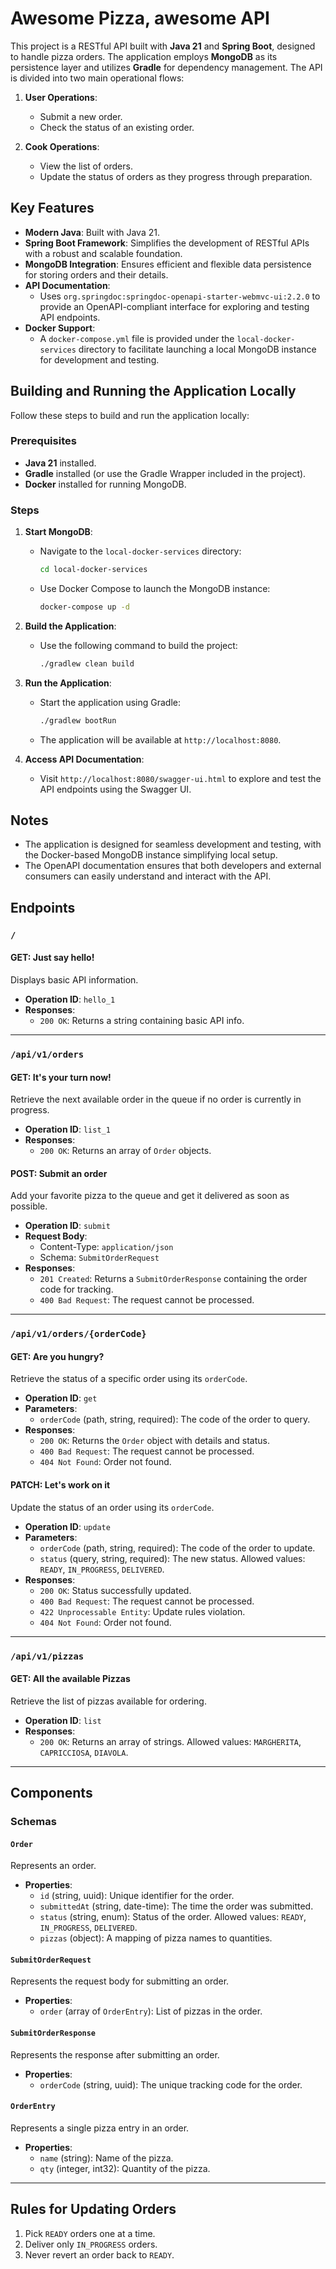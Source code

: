# Awesome Pizza, awesome API

This project is a RESTful API built with **Java 21** and **Spring Boot**, designed to handle pizza orders. The application employs **MongoDB** as its persistence layer and utilizes **Gradle** for dependency management. The API is divided into two main operational flows:

1. **User Operations**:
    - Submit a new order.
    - Check the status of an existing order.

2. **Cook Operations**:
    - View the list of orders.
    - Update the status of orders as they progress through preparation.

## Key Features

- **Modern Java**: Built with Java 21.
- **Spring Boot Framework**: Simplifies the development of RESTful APIs with a robust and scalable foundation.
- **MongoDB Integration**: Ensures efficient and flexible data persistence for storing orders and their details.
- **API Documentation**:
    - Uses `org.springdoc:springdoc-openapi-starter-webmvc-ui:2.2.0` to provide an OpenAPI-compliant interface for exploring and testing API endpoints.
- **Docker Support**:
    - A `docker-compose.yml` file is provided under the `local-docker-services` directory to facilitate launching a local MongoDB instance for development and testing.

## Building and Running the Application Locally

Follow these steps to build and run the application locally:

### Prerequisites
- **Java 21** installed.
- **Gradle** installed (or use the Gradle Wrapper included in the project).
- **Docker** installed for running MongoDB.

### Steps

1. **Start MongoDB**:
    - Navigate to the `local-docker-services` directory:
      ```bash
      cd local-docker-services
      ```
    - Use Docker Compose to launch the MongoDB instance:
      ```bash
      docker-compose up -d
      ```

2. **Build the Application**:
    - Use the following command to build the project:
      ```bash
      ./gradlew clean build
      ```

3. **Run the Application**:
    - Start the application using Gradle:
      ```bash
      ./gradlew bootRun
      ```
    - The application will be available at `http://localhost:8080`.

4. **Access API Documentation**:
    - Visit `http://localhost:8080/swagger-ui.html` to explore and test the API endpoints using the Swagger UI.

## Notes
- The application is designed for seamless development and testing, with the Docker-based MongoDB instance simplifying local setup.
- The OpenAPI documentation ensures that both developers and external consumers can easily understand and interact with the API.


## Endpoints

### `/`

#### GET: Just say hello!
Displays basic API information.

- **Operation ID**: `hello_1`
- **Responses**:
    - `200 OK`: Returns a string containing basic API info.

---

### `/api/v1/orders`

#### GET: It's your turn now!
Retrieve the next available order in the queue if no order is currently in progress.

- **Operation ID**: `list_1`
- **Responses**:
    - `200 OK`: Returns an array of `Order` objects.

#### POST: Submit an order
Add your favorite pizza to the queue and get it delivered as soon as possible.

- **Operation ID**: `submit`
- **Request Body**:
    - Content-Type: `application/json`
    - Schema: `SubmitOrderRequest`
- **Responses**:
    - `201 Created`: Returns a `SubmitOrderResponse` containing the order code for tracking.
    - `400 Bad Request`: The request cannot be processed.

---

### `/api/v1/orders/{orderCode}`

#### GET: Are you hungry?
Retrieve the status of a specific order using its `orderCode`.

- **Operation ID**: `get`
- **Parameters**:
    - `orderCode` (path, string, required): The code of the order to query.
- **Responses**:
    - `200 OK`: Returns the `Order` object with details and status.
    - `400 Bad Request`: The request cannot be processed.
    - `404 Not Found`: Order not found.

#### PATCH: Let's work on it
Update the status of an order using its `orderCode`.

- **Operation ID**: `update`
- **Parameters**:
    - `orderCode` (path, string, required): The code of the order to update.
    - `status` (query, string, required): The new status. Allowed values: `READY`, `IN_PROGRESS`, `DELIVERED`.
- **Responses**:
    - `200 OK`: Status successfully updated.
    - `400 Bad Request`: The request cannot be processed.
    - `422 Unprocessable Entity`: Update rules violation.
    - `404 Not Found`: Order not found.

---

### `/api/v1/pizzas`

#### GET: All the available Pizzas
Retrieve the list of pizzas available for ordering.

- **Operation ID**: `list`
- **Responses**:
    - `200 OK`: Returns an array of strings. Allowed values: `MARGHERITA`, `CAPRICCIOSA`, `DIAVOLA`.

---

## Components

### Schemas

#### `Order`
Represents an order.

- **Properties**:
    - `id` (string, uuid): Unique identifier for the order.
    - `submittedAt` (string, date-time): The time the order was submitted.
    - `status` (string, enum): Status of the order. Allowed values: `READY`, `IN_PROGRESS`, `DELIVERED`.
    - `pizzas` (object): A mapping of pizza names to quantities.

#### `SubmitOrderRequest`
Represents the request body for submitting an order.

- **Properties**:
    - `order` (array of `OrderEntry`): List of pizzas in the order.

#### `SubmitOrderResponse`
Represents the response after submitting an order.

- **Properties**:
    - `orderCode` (string, uuid): The unique tracking code for the order.

#### `OrderEntry`
Represents a single pizza entry in an order.

- **Properties**:
    - `name` (string): Name of the pizza.
    - `qty` (integer, int32): Quantity of the pizza.

---

## Rules for Updating Orders
1. Pick `READY` orders one at a time.
2. Deliver only `IN_PROGRESS` orders.
3. Never revert an order back to `READY`.
